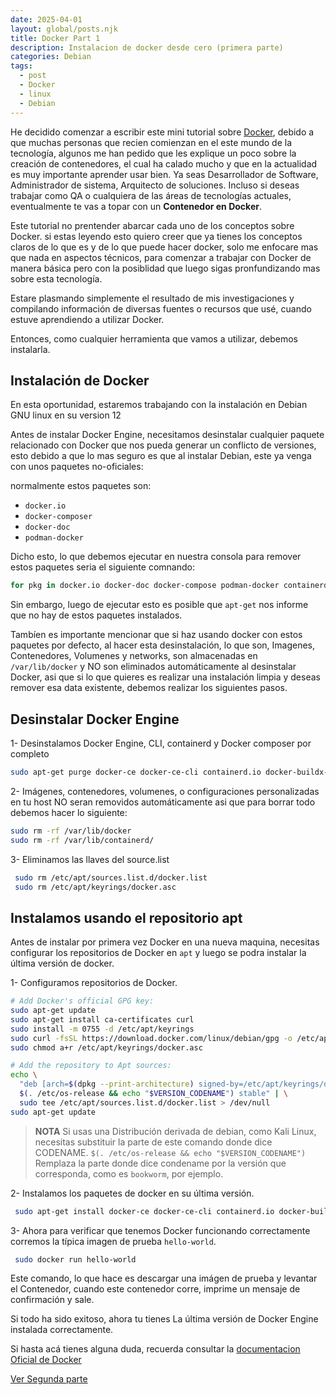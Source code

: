 ```yaml
---
date: 2025-04-01
layout: global/posts.njk
title: Docker Part 1 
description: Instalacion de docker desde cero (primera parte) 
categories: Debian
tags: 
  - post
  - Docker
  - linux
  - Debian    
---
```


He decidido comenzar a escribir este mini tutorial sobre [Docker](https://www.docker.com/), debido a que muchas personas que recien comienzan en el este mundo de la tecnología, algunos me han pedido que les explique un poco sobre la creación de contenedores, el cual ha calado mucho y que en la actualidad es muy importante aprender usar bien. Ya seas Desarrollador de Software, Administrador de sistema, Arquitecto de soluciones. Incluso si deseas trabajar como QA o cualquiera de las áreas de tecnologías actuales, eventualmente te vas a topar con un  **Contenedor en Docker**.

Este tutorial no prentender abarcar cada uno de los conceptos sobre Docker. si estas leyendo esto quiero creer que ya tienes los conceptos claros de lo que es y de lo que puede hacer docker, solo me enfocare mas que nada en aspectos técnicos, para comenzar a trabajar con Docker de manera básica pero con la posiblidad que luego sigas pronfundizando mas sobre esta tecnología.

Estare plasmando simplemente el resultado de mis investigaciones y compilando información de diversas fuentes o recursos que usé, cuando estuve aprendiendo a utilizar Docker.

Entonces, como cualquier herramienta que vamos a utilizar, debemos instalarla.

## Instalación de  Docker

En esta oportunidad, estaremos trabajando con la instalación en Debian GNU linux en su version 12

Antes de instalar Docker Engine, necesitamos desinstalar cualquier paquete relacionado con Docker que nos pueda generar un conflicto de versiones, esto debido a que lo mas seguro es que al instalar Debian, este ya venga con unos paquetes no-oficiales:

normalmente estos paquetes son:

- `docker.io`
- `docker-composer`
- `docker-doc`
- `podman-docker`

Dicho esto, lo que debemos ejecutar en nuestra consola para remover estos paquetes seria el siguiente comnando:

```bash
for pkg in docker.io docker-doc docker-compose podman-docker containerd runc; do sudo apt-get remove $pkg; done
```

Sin embargo, luego de ejecutar esto es posible que `apt-get` nos informe que no hay de estos paquetes instalados.

Tambíen es importante mencionar que si haz usando docker con estos paquetes por defecto, al hacer esta desinstalación, lo que son, Imagenes, Contenedores, Volumenes y networks, son almacenadas en `/var/lib/docker` y NO son eliminados automáticamente al desinstalar Docker, asi que si lo que quieres es realizar una instalación limpia y deseas remover esa data existente, debemos realizar los siguientes pasos.

## Desinstalar Docker Engine

1- Desinstalamos Docker Engine, CLI, containerd y Docker composer por completo

```bash
sudo apt-get purge docker-ce docker-ce-cli containerd.io docker-buildx-plugin docker-compose-plugin docker-ce-rootless-extras
```

2- Imágenes, contenedores, volumenes, o configuraciones personalizadas en tu host NO seran removidos automáticamente asi que para borrar todo debemos hacer lo siguiente:

```bash
sudo rm -rf /var/lib/docker
sudo rm -rf /var/lib/containerd/
```

3- Eliminamos las llaves del source.list

```bash
 sudo rm /etc/apt/sources.list.d/docker.list
 sudo rm /etc/apt/keyrings/docker.asc
```

## Instalamos usando el repositorio apt

Antes de instalar por primera vez Docker en una nueva maquina, necesitas configurar los repositorios de Docker en `apt` y luego se podra instalar la última versión de docker.

1- Configuramos repositorios de Docker.

```bash
# Add Docker's official GPG key:
sudo apt-get update
sudo apt-get install ca-certificates curl
sudo install -m 0755 -d /etc/apt/keyrings
sudo curl -fsSL https://download.docker.com/linux/debian/gpg -o /etc/apt/keyrings/docker.asc
sudo chmod a+r /etc/apt/keyrings/docker.asc

# Add the repository to Apt sources:
echo \
  "deb [arch=$(dpkg --print-architecture) signed-by=/etc/apt/keyrings/docker.asc] https://download.docker.com/linux/debian \
  $(. /etc/os-release && echo "$VERSION_CODENAME") stable" | \
  sudo tee /etc/apt/sources.list.d/docker.list > /dev/null
sudo apt-get update
```

> **NOTA** Si usas una Distribución derivada de debian, como Kali Linux, necesitas substituir la parte de este comando donde dice CODENAME. `$(. /etc/os-release && echo "$VERSION_CODENAME")`
Remplaza la parte donde dice condename por la versión que corresponda, como es `bookworm`, por ejemplo.

2- Instalamos los paquetes de docker en su última versión.

```bash
 sudo apt-get install docker-ce docker-ce-cli containerd.io docker-buildx-plugin docker-compose-plugin
```

3- Ahora para verificar que tenemos Docker funcionando correctamente corremos la típica imagen de prueba `hello-world`.

```bash
 sudo docker run hello-world
```

Este comando, lo que hace es descargar una imágen de prueba y levantar el Contenedor, cuando este contenedor corre, imprime un mensaje de confirmación y sale.

Si todo ha sido exitoso, ahora tu tienes La última versión de Docker Engine instalada correctamente.

Si hasta acá tienes alguna duda, recuerda consultar la [documentacion Oficial de Docker](https://docs.docker.com/)

[Ver Segunda parte](/src/blog/docker-segunda-parte/)
